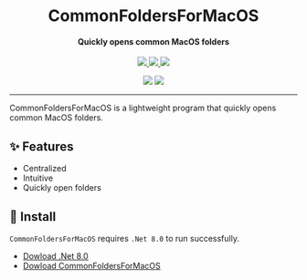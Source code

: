 <h1 align="center">CommonFoldersForMacOS</h1>
<h4 align="center">Quickly opens common MacOS folders</h4>

<p align="center">
  <a href="https://opensource.org/licenses/MIT">
    <img src="http://img.shields.io/badge/License-MIT%20License-1e90ff?style=for-the-badge"/>
  </a>
  <a href="https://dotnet.microsoft.com">
    <img src="http://img.shields.io/badge/.Net-8.0-1e90ff?style=for-the-badge"/>
  </a>
  <a href="https://avaloniaui.net">
    <img src="http://img.shields.io/badge/Avalonia-11.1-1e90ff?style=for-the-badge"/>
  </a>
</p>

<p align="center">
  <img src="https://img.shields.io/badge/English-lightgray?style=for-the-badge"/>
  <a href="README/zh-cn.md">
    <img src="https://img.shields.io/badge/简体中文-1e90ff?style=for-the-badge"/>
  </a>
</p>

---

CommonFoldersForMacOS is a lightweight program that quickly opens common MacOS folders.

## ✨ Features

- Centralized
- Intuitive
- Quickly open folders

## 🌟 Install

`CommonFoldersForMacOS` requires `.Net 8.0` to run successfully.

- [Dowload .Net 8.0](https://dotnet.microsoft.com/zh-cn/download/dotnet/latest/runtime)
- [Dowload CommonFoldersForMacOS](https://github.com/suoyukii/CommonFoldersForMacOS/releases)
